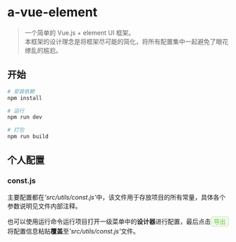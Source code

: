 # a-vue-element

> 一个简单的 Vue.js + element UI 框架。<br/>
> 本框架的设计理念是将框架尽可能的简化，将所有配置集中一起避免了眼花缭乱的尴尬。<br/>


## 开始

``` bash
# 安装依赖
npm install

# 运行
npm run dev

# 打包
npm run build
```
## 个人配置
### const.js
<p>
主要配置都在<i>'src/utils/const.js'</i>中，该文件用于存放项目的所有常量，具体各个参数说明见文件内部注释。
</p>
<p>
也可以使用运行命令运行项目打开一级菜单中的<strong>设计器</strong>进行配置，最后点击<button class="exp">导出</button>将配置信息粘贴<strong>覆盖</strong>至<i>'src/utils/const.js'</i>文件。
</p>


<style>
.exp {
    background: #F0F9EB;
    color: #67c23a;
    border-radius: 5px;
    border: 1px solid #c2e7b0;
}
</style>